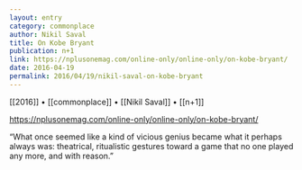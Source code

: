 ```yaml
---
layout: entry
category: commonplace
author: Nikil Saval
title: On Kobe Bryant
publication: n+1
link: https://nplusonemag.com/online-only/online-only/on-kobe-bryant/
date: 2016-04-19
permalink: 2016/04/19/nikil-saval-on-kobe-bryant
---
```


[[2016]] • [[commonplace]] • [[Nikil Saval]] • [[n+1]] 

https://nplusonemag.com/online-only/online-only/on-kobe-bryant/

“What once seemed like a kind of vicious genius became what it perhaps always was: theatrical, ritualistic gestures toward a game that no one played any more, and with reason.”


